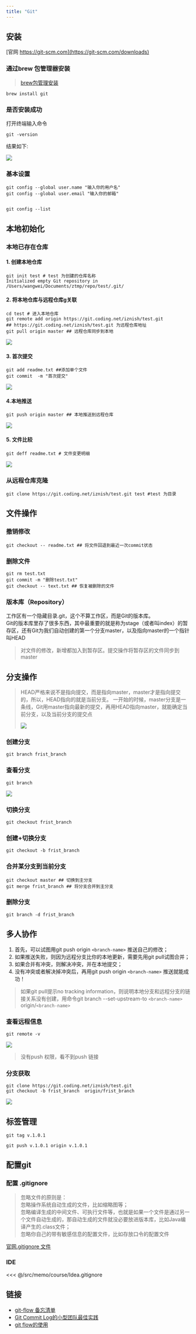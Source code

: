 ```yaml
---
title: "Git"
---
```


## 安装

[官网 https://git-scm.com](https://git-scm.com/downloads)  

### 通过brew 包管理器安装  

> [brew包管理安装](../tool/系统初始化.md#SDKMAN)

```shell
brew install git
```

### 是否安装成功  

打开终端输入命令 

```shell
git -version
```

结果如下:

![](../../resources/git/Jietu20180714-090053@2x.jpg)  

### 基本设置 

```shell
git config --global user.name "输入你的用户名"  
git config --global user.email "输入你的邮箱"


git config --list
```

## 本地初始化 
### 本地已存在仓库
#### 1. 创建本地仓库

```
git init test # test 为创建的仓库名称  
Initialized empty Git repository in /Users/wangwei/Documents/ztmp/repo/test/.git/
```
#### 2. 将本地仓库与远程仓库g关联

```shell
cd test # 进入本地仓库
git remote add origin https://git.coding.net/iznish/test.git
## https://git.coding.net/iznish/test.git 为远程仓库地址
git pull origin master ## 远程仓库同步到本地
```
![](../../resources/git/Jietu20180714-094041.jpg)  

#### 3. 首次提交
```shell
git add readme.txt ##添加单个文件
git commit  -m "首次提交"
```
![](../../resources/git/Jietu20180714-094512.jpg) 
#### 4.本地推送
```shell
git push origin master ## 本地推送到远程仓库
```
![](../../resources/git/Jietu20180714-094747.jpg) 

#### 5. 文件比较 
```shell
git deff readme.txt # 文件变更明细
```
![](../../resources/git/Jietu20180714-095216.jpg) 

### 从远程仓库克隆
```shell
git clone https://git.coding.net/iznish/test.git test #test 为目录
```

## 文件操作
### 撤销修改

```shell
git checkout -- readme.txt ## 将文件回退到最近一次commit状态
```
### 删除文件

```shell
git rm test.txt
git commit -m "删除test.txt"
git checkout -- text.txt ## 恢复被删除的文件
```

### 版本库（Repository）

工作区有一个隐藏目录.git，这个不算工作区，而是Git的版本库。  
Git的版本库里存了很多东西，其中最重要的就是称为stage（或者叫index）的暂存区，还有Git为我们自动创建的第一个分支master，以及指向master的一个指针叫HEAD  
> 对文件的修改，新增都加入到暂存区。提交操作将暂存区的文件同步到master

## 分支操作
>HEAD严格来说不是指向提交，而是指向master，master才是指向提交的，所以，HEAD指向的就是当前分支。
>一开始的时候，master分支是一条线，Git用master指向最新的提交，再用HEAD指向master，就能确定当前分支，以及当前分支的提交点
>
>![](../../resources/git/0.png)
>
> 

### 创建分支

```shell
git branch frist_branch
```
### 查看分支
```shell
git branch
```
![](../../resources/git/Jietu20180714-102739.jpg) 

### 切换分支

```shell
git checkout frist_branch
```
### 创建+切换分支
```shell
git checkout -b frist_branch
```
### 合并某分支到当前分支

```shell
git checkout master ## 切换到主分支
git merge frist_branch ## 将分支合并到主分支
```
### 删除分支

```shell
git branch -d frist_branch
```

## 多人协作

1. 首先，可以试图用git push origin `<branch-name>` 推送自己的修改；
2. 如果推送失败，则因为远程分支比你的本地更新，需要先用git pull试图合并；
3. 如果合并有冲突，则解决冲突，并在本地提交；
4. 没有冲突或者解决掉冲突后，再用git push origin `<branch-name>` 推送就能成功！

> 如果git pull提示no tracking information，则说明本地分支和远程分支的链接关系没有创建，用命令git branch --set-upstream-to `<branch-name>` origin/`<branch-name>`

### 查看远程信息

```shell
git remote -v
```

![](../../resources/git/Jietu20180714-104224.jpg) 
>没有push 权限，看不到push 链接

### 分支获取

```shell
git clone https://git.coding.net/iznish/test.git
git checkout -b frist_branch  origin/frist_branch
```

![](../../resources/git/Jietu20180714-103747.jpg) 

## 标签管理
```shell
git tag v.1.0.1

git push v.1.0.1 origin v.1.0.1
```

## 配置git

### 配置 .gitignore

>忽略文件的原则是：  
>忽略操作系统自动生成的文件，比如缩略图等；  
>忽略编译生成的中间文件、可执行文件等，也就是如果一个文件是通过另一个文件自动生成的，那自动生成的文件就没必要放进版本库，比如Java编译产生的.class文件；  
>忽略你自己的带有敏感信息的配置文件，比如存放口令的配置文件

[官网.gitignore 文件](https://github.com/github/gitignore)

### IDE

<<< @/src/memo/course/Idea.gitignore


## 链接

* [git-flow 备忘清单](http://danielkummer.github.io/git-flow-cheatsheet/index.zh_CN.html)
* [Git Commit Log的小型团队最佳实践](https://segmentfault.com/a/1190000015434246)
* [git flow的使用](https://www.cnblogs.com/lcngu/p/5770288.html)